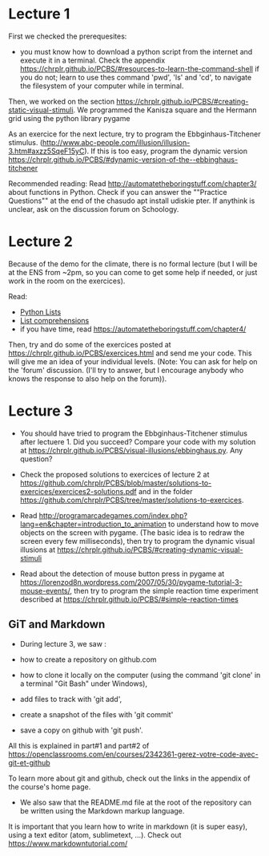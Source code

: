
# Lecture 1 #

First we checked the prerequesites:

- you must know how to download a python script from the internet and execute it
in a terminal. Check the appendix
<https://chrplr.github.io/PCBS/#resources-to-learn-the-command-shell> if you do
not; learn to use thes command 'pwd', 'ls' and 'cd', to navigate the filesystem
of your computer while in terminal.

Then, we worked on the section <https://chrplr.github.io/PCBS/#creating-static-visual-stimuli>. We programmed
the Kanisza square and the Hermann grid using the python library pygame

As an exercice for the next lecture, try to program the Ebbginhaus-Titchener
stimulus. (http://www.abc-people.com/illusion/illusion-3.htm#axzz5SqeF15yC). If
this is too easy, program the dynamic version
<https://chrplr.github.io/PCBS/#dynamic-version-of-the--ebbinghaus-titchener>

Recommended reading: Read <http://automatetheboringstuff.com/chapter3/> about
functions in Python. Check if you can answer the ""Practice Questions"" at the
end of the chasudo apt install udiskie
pter. If anythink is unclear, ask on the discussion forum on
Schoology.


# Lecture 2 #

Because of the demo for the climate, there is no formal lecture (but I will be
at the ENS from ~2pm, so you can come to get some help if needed, or just work
in the room on the exercices).

Read:
   - [Python Lists](https://www.w3schools.com/python/python_lists.asp)
   - [List comprehensions](https://www.pythonforbeginners.com/basics/list-comprehensions-in-python)
   - if you have time, read <https://automatetheboringstuff.com/chapter4/>

Then, try and do some of the exercices posted at
<https://chrplr.github.io/PCBS/exercices.html> and send me your code. This will
give me an idea of your individual levels. (Note: You can ask for help on the
'forum' discussion. (I'll try to answer, but I encourage anybody who knows the
response to also help on the forum)).


# Lecture 3 #

* You should have tried to program the Ebbginhaus-Titchener stimulus after
lectuere 1. Did you succeed? Compare your code with my solution at
<https://chrplr.github.io/PCBS/visual-illusions/ebbinghaus.py>. Any question?

* Check the proposed solutions to exercices of lecture 2 at
  <https://github.com/chrplr/PCBS/blob/master/solutions-to-exercices/exercices2-solutions.pdf>
  and in the folder
  <https://github.com/chrplr/PCBS/tree/master/solutions-to-exercices>.

* Read
<http://programarcadegames.com/index.php?lang=en&chapter=introduction_to_animation>
to understand how to move objects on the screen with pygame. (The basic idea is
to redraw the screen every few milliseconds), then try to program the dynamic
visual illusions at
<https://chrplr.github.io/PCBS/#creating-dynamic-visual-stimuli>

* Read about the detection of mouse button press in pygame at
  <https://lorenzod8n.wordpress.com/2007/05/30/pygame-tutorial-3-mouse-events/>,
  then try to program the simple reaction time experiment described at
  <https://chrplr.github.io/PCBS/#simple-reaction-times>


## GiT and Markdown

* During lecture 3, we saw :

- how to create a repository on github.com

- how to clone it locally on the computer (using the command 'git clone' in a terminal "Git Bash" under Windows),

- add files to track with 'git add',

- create a snapshot of the files with 'git commit'

- save a copy on github with 'git push'.

All this is explained in part#1 and part#2 of https://openclassrooms.com/en/courses/2342361-gerez-votre-code-avec-git-et-github

To learn more about git and github, check out the links in the appendix of the course's home page.

* We also saw that the README.md file at the root of the repository can be written using the Markdown markup language.

It is important that you learn how to write in markdown (it is super easy), using a text editor (atom, sublimetext, ...). Check out https://www.markdowntutorial.com/

